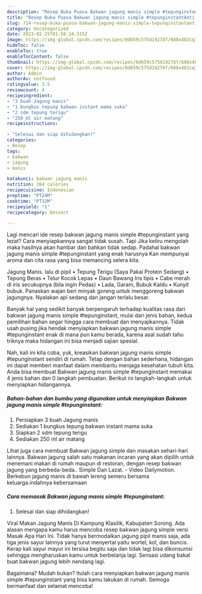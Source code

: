 ```yaml
---
description: "Resep Buka Puasa Bakwan jagung manis simple #tepunginstantAnti Ribet"
title: "Resep Buka Puasa Bakwan jagung manis simple #tepunginstantAnti Ribet"
slug: 714-resep-buka-puasa-bakwan-jagung-manis-simple-tepunginstantanti-ribet
category: Uncategorized
date: 2023-02-25T01:58:24.515Z
image: https://img-global.cpcdn.com/recipes/0d659c575d19278f/680x482cq70/bakwan-jagung-manis-simple-tepunginstant-foto-resep-utama.jpg
hideToc: false
enableToc: true
enableTocContent: false
thumbnail: https://img-global.cpcdn.com/recipes/0d659c575d19278f/680x482cq70/bakwan-jagung-manis-simple-tepunginstant-foto-resep-utama.jpg
cover: https://img-global.cpcdn.com/recipes/0d659c575d19278f/680x482cq70/bakwan-jagung-manis-simple-tepunginstant-foto-resep-utama.jpg
author: Admin
authorAv: notfound
ratingvalue: 3.5
reviewcount: 4
recipeingredient:
- "3 buah Jagung manis"
- "1 bungkus tepung bakwan instant mama suka"
- "2 sdm tepung terigu"
- "250 ml air matang"
recipeinstructions:

- "Selesai dan siap dihidangkan!"
categories:
- Resep
tags:
- bakwan
- jagung
- manis

katakunci: bakwan jagung manis 
nutrition: 264 calories
recipecuisine: Indonesian
preptime: "PT24M"
cooktime: "PT32M"
recipeyield: "1"
recipecategory: Dessert

---
```



Lagi mencari ide resep bakwan jagung manis simple #tepunginstant yang lezat? Cara menyiapkannya sangat tidak susah. Tapi Jika keliru mengolah maka hasilnya akan hambar dan bahkan tidak sedap. Padahal bakwan jagung manis simple #tepunginstant yang enak harusnya Kan mempunyai aroma dan cita rasa yang bisa memancing selera kita.


Jagung Manis. lalu di pipil • Tepung Terigu (Saya Pakai Protein Sedang) • Tepung Beras • Telur Kocok Lepas • Daun Bawang Iris tipis • Cabe merah di iris secukupnya (bila ingin Pedas) • Lada, Garam, Bubuk Kaldu • Kunyit bubuk. Panaskan wajan beri minyak goreng untuk menggoreng bakwan jagungnya. Nyalakan api sedang dan jangan terlalu besar.

Banyak hal yang sedikit banyak berpengaruh terhadap kualitas rasa dari bakwan jagung manis simple #tepunginstant, mulai dari jenis bahan, kedua pemilihan bahan segar hingga cara membuat dan menyajikannya. Tidak usah pusing jika hendak menyiapkan bakwan jagung manis simple #tepunginstant enak di mana pun kamu berada, karena asal sudah tahu triknya maka hidangan ini bisa menjadi sajian spesial.


Nah, kali ini kita coba, yuk, kreasikan bakwan jagung manis simple #tepunginstant sendiri di rumah. Tetap dengan bahan sederhana, hidangan ini dapat memberi manfaat dalam membantu menjaga kesehatan tubuh kita. Anda bisa membuat Bakwan jagung manis simple #tepunginstant memakai 4 jenis bahan dan 0 langkah pembuatan. Berikut ini langkah-langkah untuk menyiapkan hidangannya.

<!--inarticleads1-->

##### Bahan-bahan dan bumbu yang digunakan untuk menyiapkan Bakwan jagung manis simple #tepunginstant:

1. Persiapkan 3 buah Jagung manis
1. Sediakan 1 bungkus tepung bakwan instant mama suka
1. Siapkan 2 sdm tepung terigu
1. Sediakan 250 ml air matang


Lihat juga cara membuat Bakwan jagung simple dan masakan sehari-hari lainnya. Bakwan jagung salah satu makanan incaran yang akan dipilih untuk menemani makan di rumah maupun di restoran, dengan resep bakwan jagung yang berbeda-beda.. Simple Dan Lazat. - Video Dailymotion. Berkebun jagung manis di bawah lereng semeru bersama keluarga.indahnya kebersamaan 

<!--inarticleads2-->

##### Cara memasak Bakwan jagung manis simple #tepunginstant:


1. Selesai dan siap dihidangkan!

Viral Makan Jagung Manis Di Kampung Klasilik, Kabupaten Sorong. Ada alasan mengapa kamu harus mencoba resep bakwan jagung simple versi Masak Apa Hari Ini. Tidak hanya bermodalkan jagung pipil manis saja, ada tiga jenis sayur lainnya yang turut menyertai yaitu wortel, kol, dan buncis. Kerap kali sayur mayur ini tersisa begitu saja dan tidak lagi bisa dikonsumsi sehingga mengharuskan kamu untuk berbelanja lagi. Sensasi udang bakal buat bakwan jagung lebih nendang lagi. 

Bagaimana? Mudah bukan? Itulah cara menyiapkan bakwan jagung manis simple #tepunginstant yang bisa kamu lakukan di rumah. Semoga bermanfaat dan selamat mencoba!
